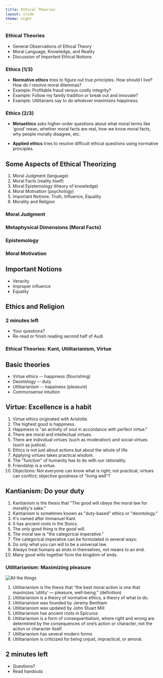 ```yaml
---
title: Ethical Theories
layout: slide
theme: night
---
```


<section><!--Begin Day 1 Truth-->
<section data-background="http://channel.nationalgeographic.com/exposure/content/photo/photo/2079435_deeper-still_jfxeaqbh63vorhnrwcs4oomcjqoxpy7q62c4u66siw3t6qwph3oq_790x445.jpg" section data-markdown><!--Begin slide-->

# Ethical Theories

- General Observations of Ethical Theory
- Moral Language, Knowledge, and Reality
- Discussion of Important Ethical Notions

</section><!--end slide-->
<section data-markdown>

### Ethics  (1/3)

- **Normative ethics** tries to figure out true principles. How should I live? How do I resolve moral dilemmas? 
- Example: Profitable fraud versus costly integrity? 
- Example: Follow my family tradition or break out and innovate? 
- Example: Utilitarians say to *do whatever maximizes happiness.* 

</section><section data-markdown>

### Ethics (2/3)

- **Metaethics** asks higher-order questions about what moral terms like ‘good’ mean, whether moral facts are real, how we know moral facts, why people morally disagree, etc.

- **Applied ethics** tries to resolve difficult ethical questions using normative principles.

</section><section data-markdown>

## Some Aspects of Ethical Theorizing

1. Moral Judgment (language)
2. Moral Facts (reality itself)
3. Moral Epistemology (theory of knowledge) 
4. Moral Motivation (psychology)
5. Important Notions: Truth, Influence, Equality
6. Morality and Religion


</section><section data-markdown>

### Moral Judgment

</section><section data-markdown>

### Metaphysical Dimensions (Moral Facts)

</section><section data-markdown>

### Epistemology

</section><section data-markdown>

### Moral Motivation

</section><section data-markdown>

## Important Notions

- Veracity
- Improper influence
- Equality

</section><section data-markdown>

## Ethics and Religion

</section><section data-markdown>

### 2 minutes left
* Your questions?
* Re-read or finish reading second half of Audi

</section>
</section>


<section> <!--begin day 2-->
<section data-background="http://channel.nationalgeographic.com/exposure/content/photo/photo/2079435_deeper-still_jfxeaqbh63vorhnrwcs4oomcjqoxpy7q62c4u66siw3t6qwph3oq_790x445.jpg" data-markdown>

# Ethical Theories: Kant, Utilitarianism, Virtue


</section><section data-markdown>

## Basic theories

- Virtue ethics -- happiness (flourishing)
- Deontology -- duty
- Utilitarianism -- happiness (pleasure)
- Commonsense intuition


</section><section data-markdown>

## Virtue: Excellence is a habit

1. Virtue ethics originated with Aristotle.
5. The highest good is happiness. 
6. Happiness is "an activity of soul in accordance with perfect virtue." 
3. There are moral and intellectual virtues. 
4. There are individual virtues (such as moderation) and social virtues (such as justice).
6. Ethics is not just about actions but about the whole of life. 
7. Applying virtues takes practical wisdom. 
8. The "function" of humanity has to do with our rationality. 
9. Friendship is a virtue.
10. Objections: Not everyone can know what is right; not practical; virtues can conflict; objective goodness of "living well"?


</section><section data-markdown>


## Kantianism: Do your duty

1. Kantianism is the thesis that "The good will obeys the moral law for morality's sake."
2. Kantianism is sometimes known as "duty-based" ethics or "deontology."
3. It's named after Immanuel Kant.
4. It has ancient roots in the Stoics. 
5. The only good thing is the good will. 
6. The moral law is "the categorical imperative."
7. The categorical imperative can be formulated in several ways:
8. Do only what you can will to be a universal law. 
9. Always treat humans as ends in themselves, not means to an end.
10. Many good wills together form the kingdom of ends. 


</section> <section data-markdown>

### Utilitarianism: Maximizing pleasure

![All the things](http://nearby-pla.net/images/library/slack-emoji/all-the-things-emoji.png)

1. Utilitarianism  is the thesis that “the best moral action is one that maximizes ‘utility’ — pleasure, well-being.” (definition)
2. Utilitarianism is a theory of normative ethics, a theory of what to do. 
3. Utilitarianism was founded by Jeremy Bentham
4. Utilitarianism was updated by John Stuart Mill
5. Utilitarianism has ancient roots in Epicurus
6. Utilitarianism is a form of consequentialism, where right and wrong are determined by the consequences of one’s action or character, not the action or character itself. 
7. Utilitarianism has several modern forms
8. Utilitarianism is criticized for being unjust, impractical, or amoral. 

</section><section data-markdown>


## 2 minutes left
* Questions?
* Read handouts

</section>
</section><!--End Day 3, Religion and Reason-->
